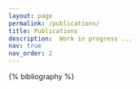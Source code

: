 ```yaml
---
layout: page
permalink: /publications/
title: Publications
description:  Work in progress ...
nav: true
nav_order: 2
---
```


<!-- _pages/publications.md -->
<div class="publications">

{% bibliography %}

</div>
